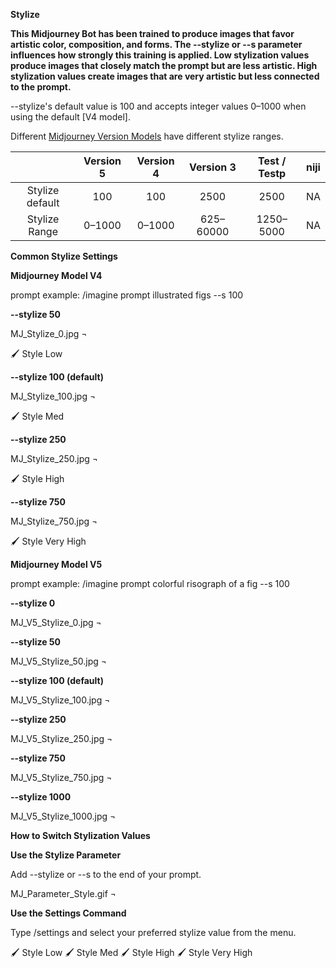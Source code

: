 ﻿**Stylize**

**This Midjourney Bot has been trained to produce images that favor artistic color, composition, and forms. The --stylize or --s parameter influences how strongly this training is applied. Low stylization values produce images that closely match the prompt but are less artistic. High stylization values create images that are very artistic but less connected to the prompt.**

--stylize's default value is 100 and accepts integer values 0–1000 when using the default [V4 model].

Different [Midjourney Version Models](https://docs.midjourney.com/models) have different stylize ranges.

||**Version 5**|**Version 4**|**Version 3**|**Test / Testp**|**niji**|
| :-: | :-: | :-: | :-: | :-: | :-: |
|Stylize default|100|100|2500|2500|NA|
|Stylize Range|0–1000|0–1000|625–60000|1250–5000|NA|


**Common Stylize Settings**

**Midjourney Model V4**

prompt example: /imagine prompt illustrated figs --s 100

**--stylize 50**

MJ\_Stylize\_0.jpg ¬

🖌️ Style Low

**--stylize 100 (default)**

MJ\_Stylize\_100.jpg ¬

🖌️ Style Med

**--stylize 250**

MJ\_Stylize\_250.jpg ¬

🖌️ Style High

**--stylize 750**

MJ\_Stylize\_750.jpg ¬

🖌️ Style Very High


**Midjourney Model V5**

prompt example: /imagine prompt colorful risograph of a fig --s 100

**--stylize 0**

MJ\_V5\_Stylize\_0.jpg ¬

**--stylize 50**

MJ\_V5\_Stylize\_50.jpg ¬

**--stylize 100 (default)**

MJ\_V5\_Stylize\_100.jpg ¬

**--stylize 250**

MJ\_V5\_Stylize\_250.jpg ¬

**--stylize 750**

MJ\_V5\_Stylize\_750.jpg ¬

**--stylize 1000**

MJ\_V5\_Stylize\_1000.jpg ¬


**How to Switch Stylization Values**

**Use the Stylize Parameter**

Add --stylize <value> or --s <value> to the end of your prompt.

MJ\_Parameter\_Style.gif ¬

**Use the Settings Command**

Type /settings and select your preferred stylize value from the menu.

🖌️ Style Low 🖌️ Style Med 🖌️ Style High 🖌️ Style Very High
